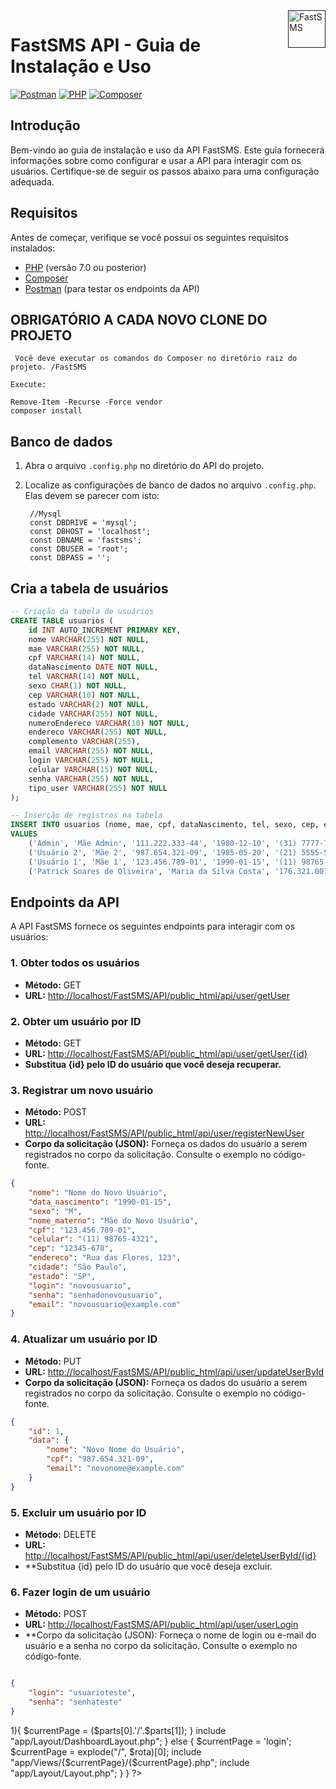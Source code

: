 <a href="">
    <img src="./src/assets/img/Logo.png" alt="FastSMS" title="FastSMS" align="right" height="60" />
</a>

# FastSMS API - Guia de Instalação e Uso

[![Postman](https://img.shields.io/badge/Postman-Test%20Endpoints-orange.svg)](https://www.postman.com/)
[![PHP](https://img.shields.io/badge/PHP-7.0%20or%20later-blue.svg)](https://www.php.net/)
[![Composer](https://img.shields.io/badge/Composer-Dependency%20Manager-purple.svg)](https://getcomposer.org/)

## Introdução

Bem-vindo ao guia de instalação e uso da API FastSMS. Este guia fornecerá informações sobre como configurar e usar a API para interagir com os usuários. Certifique-se de seguir os passos abaixo para uma configuração adequada.

## Requisitos

Antes de começar, verifique se você possui os seguintes requisitos instalados:

- [PHP](https://www.php.net/) (versão 7.0 ou posterior)
- [Composer](https://getcomposer.org/)
- [Postman](https://www.postman.com/) (para testar os endpoints da API)


## OBRIGATÓRIO A CADA NOVO CLONE DO PROJETO
```
 Você deve executar os comandos do Composer no diretório raiz do projeto. /FastSMS

Execute:

Remove-Item -Recurse -Force vendor
composer install

```

## Banco de dados

1. Abra o arquivo `.config.php` no diretório do API do projeto.

2. Localize as configurações de banco de dados no arquivo `.config.php`. Elas devem se parecer com isto:

   ```plaintext
    //Mysql
    const DBDRIVE = 'mysql';
    const DBHOST = 'localhost';
    const DBNAME = 'fastsms';
    const DBUSER = 'root';
    const DBPASS = '';

## Cria a tabela de usuários
```sql
-- Criação da tabela de usuários
CREATE TABLE usuarios (
    id INT AUTO_INCREMENT PRIMARY KEY,
    nome VARCHAR(255) NOT NULL,
    mae VARCHAR(255) NOT NULL,
    cpf VARCHAR(14) NOT NULL,
    dataNascimento DATE NOT NULL,
    tel VARCHAR(14) NOT NULL,
    sexo CHAR(1) NOT NULL,
    cep VARCHAR(10) NOT NULL,
    estado VARCHAR(2) NOT NULL,
    cidade VARCHAR(255) NOT NULL,
    numeroEndereco VARCHAR(10) NOT NULL,
    endereco VARCHAR(255) NOT NULL,
    complemento VARCHAR(255),
    email VARCHAR(255) NOT NULL,
    login VARCHAR(255) NOT NULL,
    celular VARCHAR(15) NOT NULL,
    senha VARCHAR(255) NOT NULL,
    tipo_user VARCHAR(255) NOT NULL
);

-- Inserção de registros na tabela
INSERT INTO usuarios (nome, mae, cpf, dataNascimento, tel, sexo, cep, estado, cidade, numeroEndereco, endereco, complemento, email, celular, senha, tipo_user, login)
VALUES
    ('Admin', 'Mãe Admin', '111.222.333-44', '1980-12-10', '(31) 7777-7777', 'M', '12345-678', 'MG', 'Belo Horizonte', '789', 'Rua Central, 789', 'Bloco B', 'admin@example.com', '(31) 7777-7777', 'senhaAdmin', 'admin', 'admin'),
    ('Usuário 2', 'Mãe 2', '987.654.321-09', '1985-05-20', '(21) 5555-5555', 'F', '54321-876', 'RJ', 'Rio de Janeiro', '456', 'Avenida Principal, 456', '', 'usuario2@example.com', '(21) 5555-5555', 'senha456', 'usuário', 'usuario2'),
    ('Usuário 1', 'Mãe 1', '123.456.789-01', '1990-01-15', '(11) 98765-4321', 'M', '12345-678', 'SP', 'São Paulo', '123', 'Rua das Flores, 123', 'Apto 101', 'usuario1@example.com', '(11) 98765-4321', 'senha123', 'usuário', 'usuario1'),
    ('Patrick Soares de Oliveira', 'Maria da Silva Costa', '176.321.007-33', '2003-03-07', '(21) 9996-0260', 'Masculino', '23092-060', 'RJ', 'Rio de Janeiro', '09', 'BR-RJ Telecall Bloco 01 5 ANDAR', 'TEste', 'xuzonemo@mailinator.com', '(21) 99602-6088', '22Demaio@', 'usuário', 'patrick_oliveira');

```



## Endpoints da API

A API FastSMS fornece os seguintes endpoints para interagir com os usuários:

### 1. Obter todos os usuários

- **Método:** GET
- **URL:** [http://localhost/FastSMS/API/public_html/api/user/getUser](http://localhost/FastSMS/API/public_html/api/user/getUser)

### 2. Obter um usuário por ID

- **Método:** GET
- **URL:** [http://localhost/FastSMS/API/public_html/api/user/getUser/{id}](http://localhost/FastSMS/API/public_html/api/user/getUser/{id})
- **Substitua {id} pelo ID do usuário que você deseja recuperar.**

### 3. Registrar um novo usuário

- **Método:** POST
- **URL:** [http://localhost/FastSMS/API/public_html/api/user/registerNewUser](http://localhost/FastSMS/API/public_html/api/user/registerNewUser)
- **Corpo da solicitação (JSON):** Forneça os dados do usuário a serem registrados no corpo da solicitação. Consulte o exemplo no código-fonte.

```json
{
    "nome": "Nome do Novo Usuário",
    "data_nascimento": "1990-01-15",
    "sexo": "M",
    "nome_materno": "Mãe do Novo Usuário",
    "cpf": "123.456.789-01",
    "celular": "(11) 98765-4321",
    "cep": "12345-678",
    "endereco": "Rua das Flores, 123",
    "cidade": "São Paulo",
    "estado": "SP",
    "login": "novousuario",
    "senha": "senhadonovousuario",
    "email": "novousuario@example.com"
}
```

### 4. Atualizar um usuário por ID

- **Método:** PUT
- **URL:** [http://localhost/FastSMS/API/public_html/api/user/updateUserById](http://localhost/FastSMS/API/public_html/api/user/updateUserById)
- **Corpo da solicitação (JSON):** Forneça os dados do usuário a serem registrados no corpo da solicitação. Consulte o exemplo no código-fonte.

````json
{
    "id": 1,
    "data": {
        "nome": "Novo Nome do Usuário",
        "cpf": "987.654.321-09",
        "email": "novonome@example.com"
    }
}
````

### 5. Excluir um usuário por ID

- **Método:** DELETE
- **URL:** [http://localhost/FastSMS/API/public_html/api/user/deleteUserById/{id}](http://localhost/FastSMS/API/public_html/api/user/deleteUserById/{id})
- **Substitua {id} pelo ID do usuário que você deseja excluir.

### 6. Fazer login de um usuário

- **Método:** POST
- **URL:** [http://localhost/FastSMS/API/public_html/api/user/userLogin](http://localhost/FastSMS/API/public_html/api/user/userLogin)
- **Corpo da solicitação (JSON): Forneça o nome de login ou e-mail do usuário e a senha no corpo da solicitação. Consulte o exemplo no código-fonte.

```json

{
    "login": "usuarioteste",
    "senha": "senhateste"
}

```

<?php
    // Obtém a URL completa
    $currentURL = $_SERVER['REQUEST_URI'];

    // Remove a parte do domínio e o "fastSMS/"
    $rota = str_replace('/fastSMS/', '', $currentURL);

    // Verifique se a chave 'url' está definida em $_GET
    if (isset($rota)) {
        // Verifique se a URL começa com "dashboard/"
        
        if (strpos($rota, 'dashboard') === 0) {
    
            // Separe as partes da URL
            $parts = explode("/", $rota);
            // Se a URL for "/dashboard" ou "/dashboard/", defina $currentPage como 'Home'
            if (count($parts) == 1) {        
                $currentPage = 'dashboard';
            } else if(count($parts) > 1){
                $currentPage = ($parts[0].'/'.$parts[1]);                
            }
            include "app/Layout/DashboardLayout.php";
        } else {
            $currentPage = 'login';
            $currentPage = explode("/", $rota)[0];
            include "app/Views/{$currentPage}/{$currentPage}.php";
            include "app/Layout/Layout.php";
        }
    
    } 
?>